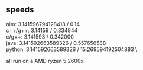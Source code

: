 ## speeds
nim:        3.141596794128418   / 0.14 \
c++/g++:    3.14159             / 0.334844 \
c/g++:      3.141593            / 0.342000 \
java:       3.141592663589326   / 0.557656588 \
python:     3.141592663589326   / 15.269594192504883 \

all run on a AMD ryzen 5 2600x.